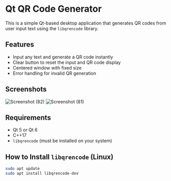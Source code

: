 # Qt QR Code Generator

This is a simple Qt-based desktop application that generates QR codes from user input text using the `libqrencode` library.

## Features

- Input any text and generate a QR code instantly
- Clear button to reset the input and QR code display
- Centered window with fixed size
- Error handling for invalid QR generation

## Screenshots

![Screenshot (82)](https://github.com/user-attachments/assets/89701b4e-6439-4157-8628-6e47f45efa4b)
![Screenshot (81)](https://github.com/user-attachments/assets/a34dd543-d4c5-4f45-bd74-34fb913a57f2)


## Requirements

- Qt 5 or Qt 6
- C++17
- `libqrencode` (must be installed on your system)

## How to Install `libqrencode` (Linux)

```bash
sudo apt update
sudo apt install libqrencode-dev

